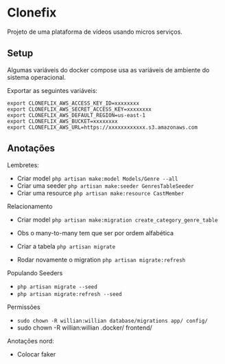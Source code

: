 # Clonefix

Projeto de uma plataforma de vídeos usando micros serviços.

## Setup

Algumas variáveis do docker compose usa as variáveis de ambiente do sistema operacional.

Exportar as seguintes variáveis:
```shell
export CLONEFLIX_AWS_ACCESS_KEY_ID=xxxxxxxx
export CLONEFLIX_AWS_SECRET_ACCESS_KEY=xxxxxxxx
export CLONEFLIX_AWS_DEFAULT_REGION=us-east-1
export CLONEFLIX_AWS_BUCKET=xxxxxxxx
export CLONEFLIX_AWS_URL=https://xxxxxxxxxxxx.s3.amazonaws.com
```

## Anotações
Lembretes:
- Criar model `php artisan make:model Models/Genre --all`
- Criar uma seeder `php artisan make:seeder GenresTableSeeder`
- Criar uma resource `php artisan make:resource CastMember`

Relacionamento 
- Criar model `php artisan make:migration create_category_genre_table`
- Obs o many-to-many tem que ser por ordem alfabética
- Criar a tabela `php artisan migrate`

- Rodar novamente o migration `php artisan migrate:refresh`

Populando Seeders
- `php artisan migrate --seed`
- `php artisan migrate:refresh --seed`


Permissões
- `sudo chown -R willian:willian database/migrations app/ config/`
- sudo chown -R willian:willian .docker/ frontend/



Anotações nord:
- Colocar faker

